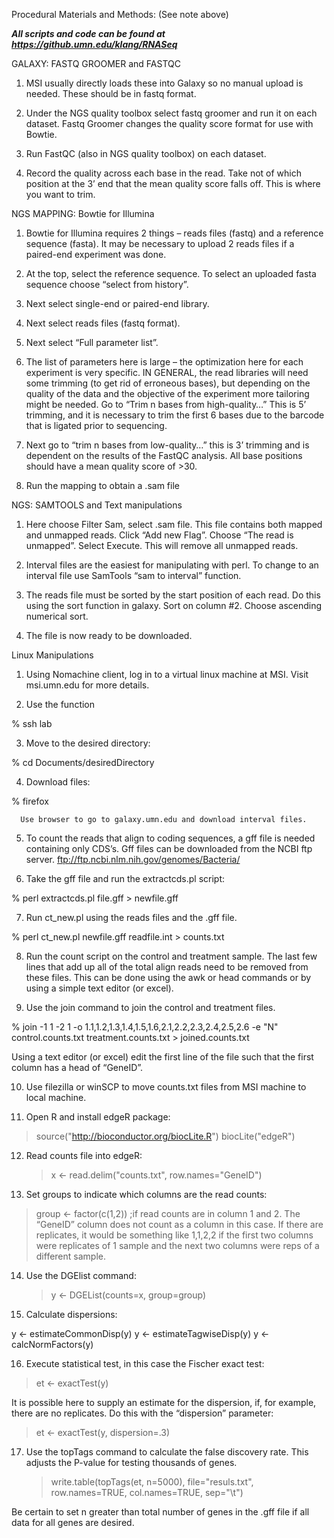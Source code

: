 Procedural Materials and Methods: (See note above)

***All scripts and code can be found at https://github.umn.edu/klang/RNASeq***

GALAXY: FASTQ GROOMER and FASTQC
1.	MSI usually directly loads these into Galaxy so no manual upload is needed.  These should be in fastq format.

2.	Under the NGS quality toolbox select fastq groomer and run it on each dataset.  Fastq Groomer changes the quality score format for use with Bowtie.


3.	Run FastQC (also in NGS quality toolbox) on each dataset.

4.	Record the quality across each base in the read.  Take not of which position at the 3’ end that the mean quality score falls off.  This is where you want to trim.

NGS MAPPING: Bowtie for Illumina
1.	Bowtie for Illumina requires 2 things – reads files (fastq) and a reference sequence (fasta).  It may be necessary to upload 2 reads files if a paired-end experiment was done.  

2.	At the top, select the reference sequence. To select an uploaded fasta sequence  choose “select from history”.

3.	Next select single-end or paired-end library.

4.	Next select reads files (fastq format).

5.	Next select “Full parameter list”.


6.	The list of parameters here is large – the optimization here for each experiment is very specific.  IN GENERAL, the read libraries will need some trimming (to get rid of erroneous bases), but depending on the quality of the data and the objective of the experiment more tailoring might be needed.  Go to “Trim n bases from high-quality…”  This is 5’ trimming, and it is necessary to trim the first 6 bases due to the barcode that is ligated prior to sequencing.

7.	Next go to “trim n bases from low-quality…” this is 3’ trimming and is dependent on the results of the FastQC analysis.  All base positions should have a mean quality score of >30.

8.	Run the mapping to obtain a .sam file

NGS: SAMTOOLS and Text manipulations 
1.	Here choose Filter Sam, select .sam file.  This file contains both mapped and unmapped reads.  Click “Add new Flag”.  Choose “The read is unmapped”.  Select Execute.  This will remove all unmapped reads.

2.	Interval files are the easiest for manipulating with perl. To change to an interval file use SamTools “sam to interval” function.


3.	The reads file must be sorted by the start position of each read. Do this using the sort function in galaxy. Sort on column #2. Choose ascending numerical sort.

4.	The file is now ready to be downloaded.

Linux Manipulations
1.	Using Nomachine client, log in to a virtual linux machine at MSI. Visit msi.umn.edu for more details.

2.	Use the function
 
%  ssh lab  

3.	Move to the desired directory:

%  cd Documents/desiredDirectory

4.	Download files:

%  firefox

      Use browser to go to galaxy.umn.edu and download interval files.
 
5.	To count the reads that align to coding sequences, a gff file is needed containing only CDS’s. Gff files can be downloaded from the NCBI ftp server. ftp://ftp.ncbi.nlm.nih.gov/genomes/Bacteria/

6.	 Take the gff file and run the extractcds.pl script:

%  perl extractcds.pl file.gff > newfile.gff

7.	Run ct_new.pl using the reads files and the .gff file.

%  perl ct_new.pl newfile.gff readfile.int > counts.txt

8.	Run the count script on the control and treatment sample. The last few lines that add up all of the total align reads need to be removed from these files. This can be done using the awk or head commands or by using a simple text editor (or excel).

9.	Use the join command to join the control and treatment files. 

%  join -1 1 -2 1 -o 1.1,1.2,1.3,1.4,1.5,1.6,2.1,2.2,2.3,2.4,2.5,2.6 -e "N" control.counts.txt treatment.counts.txt > joined.counts.txt

Using a text editor (or excel) edit the first line of the file such that the first column has a head of “GeneID”.

10.	 Use filezilla or winSCP to move counts.txt files from MSI machine to local machine. 

11.	 Open R and install edgeR package:

>source("http://bioconductor.org/biocLite.R")
>biocLite("edgeR")

12.	 Read counts file into edgeR:

       > x <- read.delim("counts.txt", row.names="GeneID")

13.	Set groups to indicate which columns are the read counts:

>  group <- factor(c(1,2)) ;if read counts are in column 1 and 2. The “GeneID” column does not count as a column in this case. If there are replicates, it would be something like 1,1,2,2 if the first two columns were replicates of 1 sample and the next two columns were reps of a different sample.

14.	Use the DGElist command:
       > y <- DGEList(counts=x, group=group)

15.	Calculate dispersions:

y <- estimateCommonDisp(y)
y <- estimateTagwiseDisp(y)
y <- calcNormFactors(y)

16.	Execute statistical test, in this case the Fischer exact test:

> et <- exactTest(y)

It is possible here to supply an estimate for the dispersion, if, for example, there are no replicates. Do this with the “dispersion” parameter: 

> et <- exactTest(y, dispersion=.3)

17.	Use the topTags command to calculate the false discovery rate. This adjusts the P-value for testing thousands of genes.

     > write.table(topTags(et, n=5000), file="resuls.txt", row.names=TRUE, col.names=TRUE,     sep="\t")

Be certain to set n greater than total number of genes in the .gff file if all data for all genes are desired.


